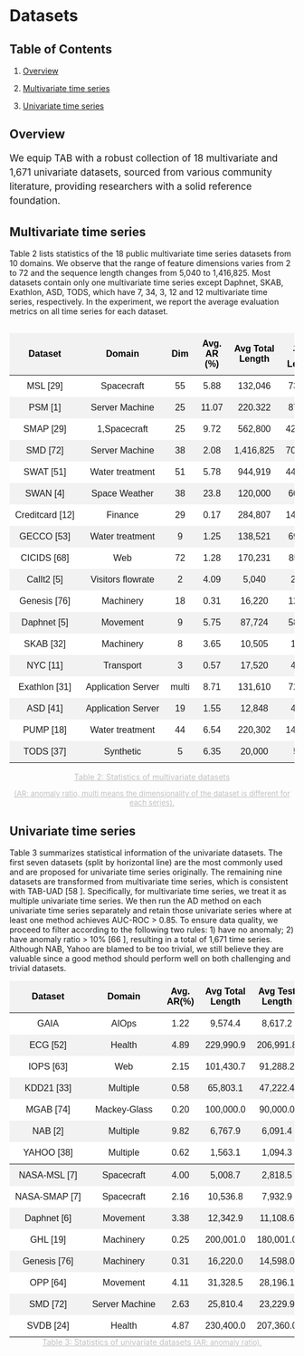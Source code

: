# Datasets

## Table of Contents

1. [Overview](#Overview)

1. [Multivariate time series](#Multivariate-time-series)

1. [Univariate time series](#Univariate-time-series)

<!-- 1. [Dataset comprehensiveness](#Dataset-comprehensiveness) -->

## Overview

<style>       
.container {
        display: flex;
        width: 100%;
        max-width:100%;
        padding:0;
    }
    .text-section {
        /* flex: 3; */
        /* width:60%; */
        padding-right:50px;
        /* max-width:607px */
        width:500px;
    }
    .image-section {
        /* flex: 2.3; */
        text-align: center;
        width:675px;
    }
    .image-section img {
        max-width: 100%;
        height: auto;
        margin-top:8px;

    }
    .header {
        font-size: 3.5em;
        margin-bottom:3%
    }
    .section-title {
        font-weight: bold;
        display:inline;
    }
    .content {
      font-size: 1.2em;
      /* margin-bottom:3%; */
      margin-bottom:10px;
      width:100%;
      line-height:1.5
    }
    .link {
        color: blue;
        text-decoration: none;
    }
    .link:hover {
        text-decoration: underline;
    }
</style>
<div class="content">
  We equip TAB with a robust collection of 18 multivariate and 1,671 univariate datasets, sourced
  from various community literature, providing researchers with a solid reference foundation.
</div>
<!-- <div class="container">
  <div class="text-section">
    <div class="content">
      <div class="section-title">Diverse charactistics:</div>
      TFB covers diverse time series data characteristics, including seasonality, trend,
      stationarity, transition, shifting, and correlation.
    </div>
    <div class="content">
      <div class="section-title">Rich domains:</div>
      TFB datasets come from ten different domains, including traffic, electricity, energy, the
      environment, nature, economic, stock markets, banking, health, and the web.
    </div>
    <div class="content">
      <div class="section-title">Multiple tasks:</div>
      We cover two fundamental time series forecasting tasks:
      <a href="#Univariate-time-series" class="link">univariate forecating</a> and
      <a href="#Multivariate-time-series" class="link">multivariate forecating</a>.
    </div>
  </div>
  <div class="image-section">
    <img src="../figures/Main-datasets-leaderboard.drawio.png" />
  </div>
</div> -->

## Multivariate time series

Table 2 lists statistics of the 18 public multivariate time series datasets from 10 domains. We observe that the range of feature dimensions varies from 2 to 72 and the sequence length changes from 5,040 to 1,416,825. Most datasets contain only one multivariate time series except Daphnet, SKAB, Exathlon, ASD, TODS, which have 7, 34, 3, 12 and 12 multivariate time series, respectively. In the experiment, we report the average evaluation metrics on all time series for each dataset.

<div style="display: flex;justify-content: center; /* 水平居中 */padding: 0;">
<table class="my-table" style="width: 90%;">
  <thead>
    <tr>
      <th>Dataset</th>
      <th>Domain</th>
      <th>Dim</th>
      <th>Avg. AR (%)</th>
      <th>Avg Total Length</th>
      <th>Avg Test Length</th>
      <th>Series Count</th>
    </tr>
  </thead>
  <tbody>
    <tr>
      <td>MSL [29]</td>
      <td>Spacecraft</td>
      <td>55</td>
      <td>5.88</td>
      <td>132,046</td>
      <td>73,729</td>
      <td>1</td>
    </tr>
    <tr>
      <td>PSM [1]</td>
      <td>Server Machine</td>
      <td>25</td>
      <td>11.07</td>
      <td>220.322</td>
      <td>87,841</td>
      <td>1</td>
    </tr>
    <tr>
      <td>SMAP [29]</td>
      <td>1,Spacecraft</td>
      <td>25</td>
      <td>9.72</td>
      <td>562,800</td>
      <td>427,617</td>
      <td>1</td>
    </tr>
    <tr>
      <td>SMD [72]</td>
      <td>Server Machine</td>
      <td>38</td>
      <td>2.08</td>
      <td>1,416,825</td>
      <td>708,420</td>
      <td>1</td>
    </tr>
    <tr>
      <td>SWAT [51]</td>
      <td>Water treatment</td>
      <td>51</td>
      <td>5.78</td>
      <td>944,919</td>
      <td>449,919</td>
      <td>1</td>
    </tr>
    <tr>
      <td>SWAN [4]</td>
      <td>Space Weather</td>
      <td>38</td>
      <td>23.8</td>
      <td>120,000</td>
      <td>60,000</td>
      <td>1</td>
    </tr>
    <tr>
      <td>Creditcard [12]</td>
      <td>Finance</td>
      <td>29</td>
      <td>0.17</td>
      <td>284,807</td>
      <td>142,404</td>
      <td>1</td>
    </tr>
    <tr>
      <td>GECCO [53]</td>
      <td>Water treatment</td>
      <td>9</td>
      <td>1.25</td>
      <td>138,521</td>
      <td>69,261</td>
      <td>1</td>
    </tr>
    <tr>
      <td>CICIDS [68]</td>
      <td>Web</td>
      <td>72</td>
      <td>1.28</td>
      <td>170,231</td>
      <td>85,116</td>
      <td>1</td>
    </tr>
    <tr>
      <td>CalIt2 [5]</td>
      <td>Visitors flowrate</td>
      <td>2</td>
      <td>4.09</td>
      <td>5,040</td>
      <td>2,520</td>
      <td>1</td>
    </tr>
    <tr>
      <td>Genesis [76]</td>
      <td>Machinery</td>
      <td>18</td>
      <td>0.31</td>
      <td>16,220</td>
      <td>12,616</td>
      <td>1</td>
    </tr>
    <tr>
      <td>Daphnet [5]</td>
      <td>Movement</td>
      <td>9</td>
      <td>5.75</td>
      <td>87,724</td>
      <td>58,483</td>
      <td>7</td>
    </tr>
    <tr>
      <td>SKAB [32]</td>
      <td>Machinery</td>
      <td>8</td>
      <td>3.65</td>
      <td>10,505</td>
      <td>1,100</td>
      <td>34</td>
    </tr>
    <tr>
      <td>NYC [11]</td>
      <td>Transport</td>
      <td>3</td>
      <td>0.57</td>
      <td>17,520</td>
      <td>4,416</td>
      <td>1</td>
    </tr>
    <tr>
      <td>Exathlon [31]</td>
      <td>Application Server</td>
      <td>multi</td>
      <td>8.71</td>
      <td>131,610</td>
      <td>72,974</td>
      <td>3</td>
    </tr>
    <tr>
      <td>ASD [41]</td>
      <td>Application Server</td>
      <td>19</td>
      <td>1.55</td>
      <td>12,848</td>
      <td>4,320</td>
      <td>12</td>
    </tr>
    <tr>
      <td>PUMP [18]</td>
      <td>Water treatment</td>
      <td>44</td>
      <td>6.54</td>
      <td>220,302</td>
      <td>143,401</td>
      <td>1</td>
    </tr>
    <tr>
      <td>TODS [37]</td>
      <td>Synthetic</td>
      <td>5</td>
      <td>6.35</td>
      <td>20,000</td>
      <td>5,00</td>
      <td>12</td>
    </tr>
  </tbody>
</table>
</div>

<!-- ![](../figures/single-data.png) -->

<center style="font-size:14px;color:#C0C0C0;text-decoration:underline">Table 2: Statistics of multivariate datasets
<p style="font-size:13px">(AR: anomaly ratio, multi means the dimensionality of the dataset is different for each series).</p>
</center>

## Univariate time series

Table 3 summarizes statistical information of the univariate datasets. The first seven datasets (split by horizontal line) are the most commonly used and are proposed for univariate time series originally. The remaining nine datasets are transformed from multivariate time series, which is consistent with TAB-UAD [58 ]. Specifically, for multivariate time series, we treat it as multiple univariate time series. We then run the AD method on each univariate time series separately and retain those univariate series where at least one method achieves AUC-ROC > 0.85. To ensure data quality, we proceed to filter according to the following two rules: 1) have no anomaly; 2) have anomaly ratio > 10% [66 ], resulting in a total of 1,671 time series. Although NAB, Yahoo are blamed to be too trivial, we still believe they are valuable since a good method should perform well on both challenging and trivial datasets.

<style>
  /* 基本表格样式 */
  table.my-table {
    min-width: 100%;
    border-collapse: collapse;
    font-family: Arial, sans-serif;
    border: none; /* 去除表格边框 */

  }

  /* 表头样式 */
  table.my-table th {
    background-color: #f2f2f2; /* 表头背景色（奇数行浅灰色） */
    color: black; /* 表头文字颜色 */
    font-weight: bold; /* 表头字体加粗 */
    padding: 10px; /* 调整表头内边距 */
    text-align: center; /* 居中对齐 */
    border: none;
  }

  /* 偶数行背景色 */
  table.my-table tr:nth-child(odd) {
    background-color: #ffffff; /* 偶数行背景色（白色） */
  }

  /* 奇数行背景色 */
  table.my-table tr:nth-child(even) {
    background-color: #f2f2f2; /* 奇数行背景色（浅灰色） */
  }


  /* 单元格样式 */
  table.my-table td {
    padding: 10px; /* 调整单元格内边距 */
    text-align: center; /* 居中对齐 */
    border: none; /* 去除单元格边框 */
    white-space: nowrap; /* 防止文本换行 */
  }

</style>

<style>
  /* 基本表格样式 */
  table.my-table1 {
    border-collapse: collapse;
    font-family: Arial, sans-serif;
    border: none; /* 去除表格边框 */
    margin: 0;
  }

  /* 表头样式 */
  table.my-table1 th {
    background-color: #f2f2f2; /* 表头背景色（奇数行浅灰色） */
    color: black; /* 表头文字颜色 */
    font-weight: bold; /* 表头字体加粗 */
    padding: 10px; /* 调整表头内边距 */
    text-align: center; /* 居中对齐 */
    border: none;
  }

  /* 偶数行背景色 */
  table.my-table1 tr:nth-child(odd) {
    background-color: #ffffff; /* 偶数行背景色（白色） */
  }

  /* 奇数行背景色 */
  table.my-table1 tr:nth-child(even) {
    background-color: #f2f2f2; /* 奇数行背景色（浅灰色） */
  }

  /* 单元格样式 */
  table.my-table1 td {
    padding: 10px; /* 调整单元格内边距 */
    text-align: center; /* 居中对齐 */
    border: none; /* 去除单元格边框 */
    white-space: nowrap; /* 防止文本换行 */
  }

  /* 第七行底部边框 */
  table.my-table1 tr:nth-child(7) td {
    border-bottom: 2px solid grey; 
  }

  .table-container {
    width: 100%; /* Adjust width as needed */
    /* max-width: 100%; Ensure it doesn't exceed the container width */
    /* Adjust height as needed */
    overflow-x: auto; /* Enable horizontal scroll */
    margin: auto;
    overflow-y: hidden; /* Enable vertical scroll */
    display: flex;
    justify-content: LEFT;
  }
</style>

<!-- ![](../figures/multi-datasets.png) -->
<div style="width:100%" class="table-container">
<table class="my-table1">
  <thead>
    <tr>
      <th>Dataset</th>
      <th>Domain</th>
      <th>Avg. AR(%)</th>
      <th>Avg Total Length</th>
      <th>Avg Test Length</th>
      <th>Series Count</th>
    </tr>
  </thead>
  <tbody>
    <tr>
      <td>GAIA</td>
      <td>AIOps</td>
      <td>1.22</td>
      <td>9,574.4</td>
      <td>8,617.2</td>
      <td>193</td>
    </tr>
    <tr>
      <td>ECG [52]</td>
      <td>Health</td>
      <td>4.89</td>
      <td>229,990.9</td>
      <td>206,991.8</td>
      <td>22</td>
    </tr>
    <tr>
      <td>IOPS [63]</td>
      <td>Web</td>
      <td>2.15</td>
      <td>101,430.7</td>
      <td>91,288.2</td>
      <td>11</td>
    </tr>
    <tr>
      <td>KDD21 [33]</td>
      <td>Multiple</td>
      <td>0.58</td>
      <td>65,803.1</td>
      <td>47,222.4</td>
      <td>247</td>
    </tr>
    <tr>
      <td>MGAB [74]</td>
      <td>Mackey-Glass</td>
      <td>0.20</td>
      <td>100,000.0</td>
      <td>90,000.0</td>
      <td>6</td>
    </tr>
    <tr>
      <td>NAB [2]</td>
      <td>Multiple</td>
      <td>9.82</td>
      <td>6,767.9</td>
      <td>6,091.4</td>
      <td>49</td>
    </tr>
    <tr>
      <td>YAHOO [38]</td>
      <td>Multiple</td>
      <td>0.62</td>
      <td>1,563.1</td>
      <td>1,094.3</td>
      <td>362</td>
    </tr>
    <tr>
      <td>NASA-MSL [7]</td>
      <td>Spacecraft</td>
      <td>4.00</td>
      <td>5,008.7</td>
      <td>2,818.5</td>
      <td>23</td>
    </tr>
    <tr>
      <td>NASA-SMAP [7]</td>
      <td>Spacecraft</td>
      <td>2.16</td>
      <td>10,536.8</td>
      <td>7,932.9</td>
      <td>36</td>
    </tr>
    <tr>
      <td>Daphnet [6]</td>
      <td>Movement</td>
      <td>3.38</td>
      <td>12,342.9</td>
      <td>11,108.6</td>
      <td>21</td>
    </tr>
    <tr>
      <td>GHL [19]</td>
      <td>Machinery</td>
      <td>0.25</td>
      <td>200,001.0</td>
      <td>180,001.0</td>
      <td>2</td>
    </tr>
    <tr>
      <td>Genesis [76]</td>
      <td>Machinery</td>
      <td>0.31</td>
      <td>16,220.0</td>
      <td>14,598.0</td>
      <td>1</td>
    </tr>
    <tr>
      <td>OPP [64]</td>
      <td>Movement</td>
      <td>4.11</td>
      <td>31,328.5</td>
      <td>28,196.1</td>
      <td>465</td>
    </tr>
    <tr>
      <td>SMD [72]</td>
      <td>Server Machine</td>
      <td>2.63</td>
      <td>25,810.4</td>
      <td>23,229.9</td>
      <td>184</td>
    </tr>
    <tr>
      <td>SVDB [24]</td>
      <td>Health</td>
      <td>4.87</td>
      <td>230,400.0</td>
      <td>207,360.0</td>
      <td>52</td>
    </tr>

  </tbody>
</table>
</div>
    <!-- <tr>
      <td><a href="https://proceedings.mlr.press/v89/gasthaus19a.html">Wike2000</a></td>
      <td>Web</td>
      <td>1 day</td>
      <td>792</td>
      <td>2,000</td>
      <td>7:1:2</td>
      <td  title="Wike2000 is daily page views of 2000 Wikipedia pages">Wike2000 is daily page views of 2000 Wikipedia pages</td>
    </tr> -->
<center style="font-size:14px;color:#C0C0C0;text-decoration:underline">Table 3: Statistics of univariate datasets
<span style="font-size:13px">(AR: anomaly ratio).</span>
</center>
